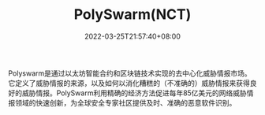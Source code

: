 ﻿---
weight: 
title: "PolySwarm(NCT)"
description: "Polyswarm是通过以太坊智能合约和区块链技术实现的去中心化威胁情报市场"
date: 2022-03-25T21:57:40+08:00
lastmod: 2022-03-25T16:45:40+08:00
draft: false
authors: ["Metabd"]
featuredImage: "polyswarmnct.webp"
link: ""
tags: ["数字代币","PolySwarm(NCT)"]
categories: ["navigation"]
navigation: ["数字代币"]
lightgallery: true
toc: true
pinned: false
recommend: false
recommend1: false
---
Polyswarm是通过以太坊智能合约和区块链技术实现的去中心化威胁情报市场。它定义了威胁情报的来源，以及如何以消化糟糕的（不准确的）威胁情报来获得良好的威胁情报。PolySwarm利用精确的经济方法促进每年85亿美元的网络威胁情报领域的快速创新，为全球安全专家社区提供及时、准确的恶意软件识别。
